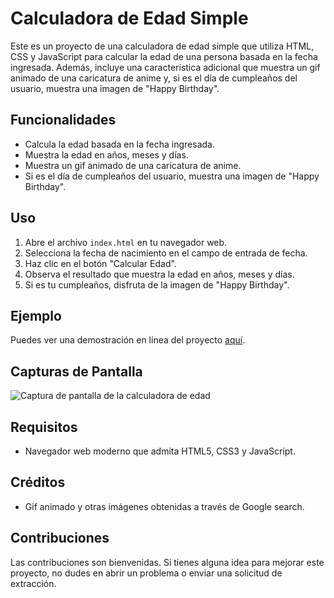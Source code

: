 # Calculadora de Edad Simple

Este es un proyecto de una calculadora de edad simple que utiliza HTML, CSS y JavaScript para calcular la edad de una persona basada en la fecha ingresada. Además, incluye una característica adicional que muestra un gif animado de una caricatura de anime y, si es el día de cumpleaños del usuario, muestra una imagen de "Happy Birthday".

## Funcionalidades

- Calcula la edad basada en la fecha ingresada.
- Muestra la edad en años, meses y días.
- Muestra un gif animado de una caricatura de anime.
- Si es el día de cumpleaños del usuario, muestra una imagen de "Happy Birthday".

## Uso

1. Abre el archivo `index.html` en tu navegador web.
2. Selecciona la fecha de nacimiento en el campo de entrada de fecha.
3. Haz clic en el botón "Calcular Edad".
4. Observa el resultado que muestra la edad en años, meses y días.
5. Si es tu cumpleaños, disfruta de la imagen de "Happy Birthday".

## Ejemplo

Puedes ver una demostración en línea del proyecto [aquí](https://fabianyzb.github.io/super-simple-website/).

## Capturas de Pantalla

![Captura de pantalla de la calculadora de edad](assets/103224365/9d14a987-0807-4ea5-be25-c84da59272cf.png)


## Requisitos

- Navegador web moderno que admita HTML5, CSS3 y JavaScript.

## Créditos

- Gif animado y otras imágenes obtenidas a través de Google search.

## Contribuciones

Las contribuciones son bienvenidas. Si tienes alguna idea para mejorar este proyecto, no dudes en abrir un problema o enviar una solicitud de extracción.



